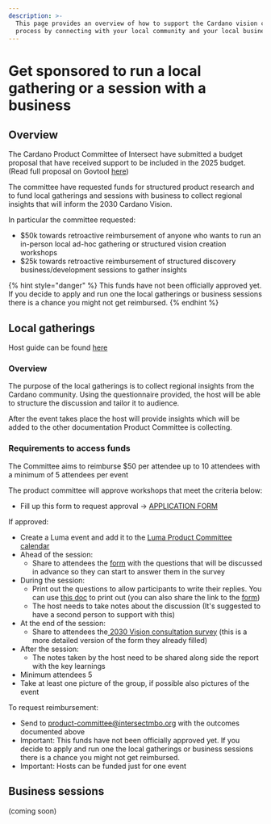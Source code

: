 ```yaml
---
description: >-
  This page provides an overview of how to support the Cardano vision creation
  process by connecting with your local community and your local businesses
---
```


# Get sponsored to run a local gathering or a session with a business

## Overview

The Cardano Product Committee of Intersect have submitted a budget proposal that have received support to be included in the 2025 budget. (Read full proposal on Govtool [here](https://gov.tools/budget_discussion/481))

The committee have requested funds for structured product research and to fund local gatherings and sessions with business to collect regional insights that will inform the 2030 Cardano Vision.&#x20;

In particular the committee requested:

* $50k towards retroactive reimbursement of anyone who wants to run an in-person local ad-hoc gathering or structured vision creation workshops
* $25k towards retroactive reimbursement of structured discovery business/development sessions to gather insights

{% hint style="danger" %}
This funds have not been officially approved yet. If you decide to apply and run one the local gatherings or business sessions there is a chance you might not get reimbursed.
{% endhint %}

## Local gatherings

Host guide can be found [here](https://docs.google.com/document/d/1naih0cS5GQaau-Xiqm0FbRyir9cvlxk889b2CBnRI5A/edit?usp=sharing)

### Overview

The purpose of the local gatherings is to collect regional insights from the Cardano community. Using the questionnaire provided, the host will be able to structure the discussion and tailor it to audience.

After the event takes place the host will provide insights which will be added to the other documentation Product Committee is collecting.

### Requirements to access funds

The Committee aims to reimburse $50 per attendee up to 10 attendees with a minimum of 5 attendees per event

The product committee will approve workshops that meet the criteria below:

* Fill up this form to request approval → [APPLICATION FORM](https://docs.google.com/forms/d/e/1FAIpQLScN3CS8nQnFCtBaZMNMUEKU4pG8wc9xi5jnYaek4SbtEmd-nQ/viewform?usp=sharing\&ouid=108223542668093509487)

If approved:

* Create a Luma event and add it to the [Luma Product Committee calendar](https://lu.ma/intersectProductCommittee)
* Ahead of the session:
  * Share to attendees the [form](https://forms.gle/zs7mmvCEMmXWtiuh8) with the questions that will be discussed in advance so they can start to answer them in the survey
* During the session:
  * Print out the questions to allow participants to write their replies. You can use [this doc](https://docs.google.com/document/d/1naih0cS5GQaau-Xiqm0FbRyir9cvlxk889b2CBnRI5A/edit?tab=t.2l1k9ytjelzj) to print out  (you can also share the link to the [form](https://forms.gle/zs7mmvCEMmXWtiuh8))
  * The host needs to take notes about the discussion (It's suggested to have a second person to support with this)
* At the end of the session:
  * Share to attendees the[ 2030 Vision consultation survey](https://forms.gle/8adDsqPA8eVRXBkZ9) (this is a more detailed version of the form they already filled)
* After the session:
  * The notes taken by the host need to be shared along side the report with the key learnings&#x20;
* Minimum attendees 5&#x20;
* Take at least one picture of the group, if possible also pictures of the event

To request reimbursement:

* Send to [product-committee@intersectmbo.org](mailto:product-committee@intersectmbo.org) with the outcomes documented above
* Important: This funds have not been officially approved yet. If you decide to apply and run one the local gatherings or business sessions there is a chance you might not get reimbursed.
* Important: Hosts can be funded just for one event

## Business sessions

(coming soon)

